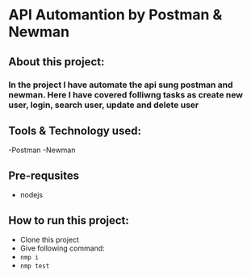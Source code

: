 # API Automantion by Postman & Newman

## About this project:
### In the project I have automate the api sung postman and newman. Here I have covered folliwng tasks as create new user, login, search user, update and delete user

## Tools & Technology used: 
-Postman
-Newman

## Pre-requsites
- nodejs

## How to run this project:
- Clone this project
- Give following command:
- ``` nmp i ```
- ``` nmp test ```
